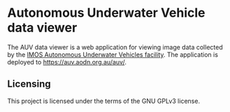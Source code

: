 # Autonomous Underwater Vehicle data viewer
The AUV data viewer is a web application for viewing image data collected 
by the [IMOS Autonomous Underwater Vehicles facility](https://imos.org.au/facilities/auv). 
The application is deployed to https://auv.aodn.org.au/auv/.

## Licensing
This project is licensed under the terms of the GNU GPLv3 license.
